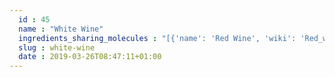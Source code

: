 ```yaml
---
  id : 45
  name : "White Wine"
  ingredients_sharing_molecules : "[{'name': 'Red Wine', 'wiki': 'Red_wine', 'id': 39, 'category': 'Beverage Alcoholic', 'common_molecules': [6549, 7997, 61384, 7590, 17100, 5363388, 179, 985, 527, 3893, 222656, 8094, 7658, 6544, 62572, 1031, 6584, 2733294, 8468, 12232, 31265, 8892, 637758, 612, 650, 8103, 180, 7797, 8129, 7772, 10882, 31249, 6993580, 6054, 7957, 6560, 7894, 8908, 11747, 126, 2879, 61664, 12209, 22873, 62465, 10883, 798, 5281168, 7341, 1491, 7302, 61743, 10976, 379, 5366038, 6561, 7165, 18467, 10430, 6985, 6590, 31242, 8294, 753, 8051, 2969, 62453, 5275520, 7799, 16617, 7749, 10448, 875, 1068, 338, 7800, 31251, 7342, 12756, 11552, 8635, 7921, 31268, 460, 3314, 12366, 3776, 31260, 7351, 20083, 7775, 11527, 8174, 62484, 5366074, 102550, 1549026, 638014, 5324489, 4133, 7344, 7654, 61171, 62900, 8091, 7361, 1550470, 8158, 1183, 7915, 520326, 8914, 61293, 5366264, 957, 569214, 7945, 18827, 332, 999, 12813, 61592, 16220110, 11508, 6428929, 7362, 7144, 13187, 7710, 12293, 7824, 12587, 7761, 643820, 135, 19310, 14228, 73750, 31276, 5054, 16255, 8038, 12327, 7501, 14296, 7795, 8655, 602, 12041, 8093, 7720, 1001, 12613, 107, 7762, 11732, 12206, 31289, 998]}, {'name': 'Sherry', 'wiki': 'Sherry', 'id': 42, 'category': 'Beverage Alcoholic', 'common_molecules': [6549, 7144, 7997, 12232, 7590, 17100, 5363388, 179, 985, 527, 3893, 222656, 8094, 7658, 6544, 62572, 1031, 6584, 8468, 61384, 31265, 8892, 637758, 612, 650, 8103, 180, 7797, 8129, 10882, 31249, 6993580, 6054, 6560, 7894, 8908, 11747, 126, 61664, 12209, 22873, 62465, 10883, 5281168, 7341, 1491, 7302, 10976, 379, 5366038, 6561, 18467, 10430, 6985, 31242, 8294, 753, 8051, 2969, 5275520, 7799, 16617, 7749, 10448, 1068, 32594, 7800, 31251, 7342, 12756, 11552, 8635, 520098, 460, 3314, 12366, 3776, 31260, 7351, 20083, 7775, 24197, 11527, 5366074, 102550, 1549026, 638014, 7344, 998, 62900, 8091, 7361, 1550470, 8158, 1183, 520326, 8914, 5366264, 957, 569214, 7945, 18827, 1001, 332, 999, 61592, 16220110, 11508, 6428929, 7362, 16872, 13187, 7710, 7824, 12587, 7761, 643820, 135, 19310, 14228, 73750, 31276, 6590, 16255, 8038, 338, 12327, 7501, 14296, 7795, 8655, 602, 12041, 8093, 7720, 12777, 12613, 7762, 11732, 12206, 31289, 7654]}, {'name': 'Sparkling Wine', 'wiki': 'Sparkling_wine', 'id': 43, 'category': 'Beverage Alcoholic', 'common_molecules': [6549, 7997, 12232, 7590, 17100, 5363388, 179, 985, 61455, 3893, 222656, 8094, 7658, 6544, 62572, 1031, 6584, 31265, 8892, 637758, 612, 650, 8103, 180, 7797, 8129, 10882, 31249, 6054, 6560, 8908, 11747, 126, 61664, 12209, 22873, 62465, 10883, 5281168, 7341, 1550470, 527, 10976, 379, 5366038, 6561, 18467, 10430, 6985, 31242, 8294, 753, 8051, 2969, 5275520, 7799, 16617, 7749, 10448, 1068, 338, 7800, 31251, 7342, 12756, 11552, 8635, 460, 3314, 12366, 3776, 31260, 7351, 20083, 7775, 24197, 11527, 8174, 5366074, 102550, 1549026, 638014, 7344, 998, 62900, 8091, 7361, 8158, 1183, 7302, 8914, 5366264, 957, 569214, 7945, 18827, 332, 999, 61592, 16220110, 11508, 61185, 7362, 16872, 13187, 7710, 7824, 12587, 643820, 135, 19310, 14228, 73750, 31276, 6590, 16255, 8038, 12327, 7501, 14296, 7795, 8655, 602, 6428929, 12041, 8093, 7720, 1001, 12613, 7762, 11732, 12206, 31289, 7654]}, {'name': 'Port Wine', 'wiki': 'Port_wine', 'id': 38, 'category': 'Beverage Alcoholic', 'common_molecules': [6549, 7997, 12232, 7590, 17100, 179, 985, 527, 3893, 222656, 8094, 7658, 6544, 62572, 1031, 6584, 31265, 8892, 637758, 612, 650, 8103, 180, 7797, 229888, 8129, 10882, 31249, 6054, 6560, 8908, 11747, 126, 61664, 12209, 22873, 62465, 10883, 5281168, 7341, 1550470, 10976, 379, 5366038, 6561, 18467, 10430, 6985, 31242, 8294, 753, 8051, 2969, 5275520, 7799, 16617, 7749, 10448, 875, 1068, 338, 7800, 31251, 7342, 12756, 11552, 8635, 460, 3314, 12366, 3776, 31260, 7351, 20083, 7775, 24197, 11527, 5366074, 102550, 1549026, 638014, 7344, 998, 62900, 8091, 7361, 8158, 1183, 7302, 8914, 5366264, 957, 569214, 7945, 18827, 332, 999, 61592, 16220110, 11508, 6428929, 7362, 5363388, 13187, 7710, 7824, 12587, 7761, 643820, 135, 19310, 14228, 73750, 31276, 6590, 16255, 8038, 12327, 7501, 14296, 7795, 8655, 602, 12041, 8093, 7720, 1001, 12613, 7762, 11732, 12206, 31289, 7654]}, {'name': 'Botrytized Wine', 'wiki': 'Noble_rot', 'id': 34, 'category': 'Beverage Alcoholic', 'common_molecules': [6549, 7997, 61384, 11552, 7590, 17100, 179, 985, 527, 3893, 222656, 8094, 7658, 6544, 62572, 1031, 6584, 12232, 31265, 8892, 637758, 612, 650, 8103, 180, 7797, 229888, 8129, 10882, 6054, 6560, 8908, 11747, 126, 61664, 12209, 22873, 62465, 10883, 5281168, 7341, 1550470, 10976, 379, 5366038, 6561, 18467, 10430, 6985, 31242, 8294, 753, 8051, 2969, 5275520, 7799, 16617, 7749, 10448, 1068, 338, 7800, 31251, 7342, 12756, 7456, 8635, 1060, 460, 3314, 12366, 3776, 31260, 7351, 20083, 7775, 11527, 5366074, 102550, 1549026, 638014, 7344, 998, 62900, 8091, 7361, 8158, 1183, 7302, 8914, 5366264, 957, 569214, 7945, 18827, 332, 999, 61592, 16220110, 11508, 6428929, 7362, 5363388, 13187, 7710, 7824, 12587, 643820, 135, 19310, 14228, 73750, 31276, 6590, 16255, 8038, 12327, 7501, 14296, 7795, 8655, 602, 12041, 8093, 7720, 1001, 12613, 7762, 11732, 12206, 31289, 7654]}]"
  slug : white-wine
  date : 2019-03-26T08:47:11+01:00
---
```



